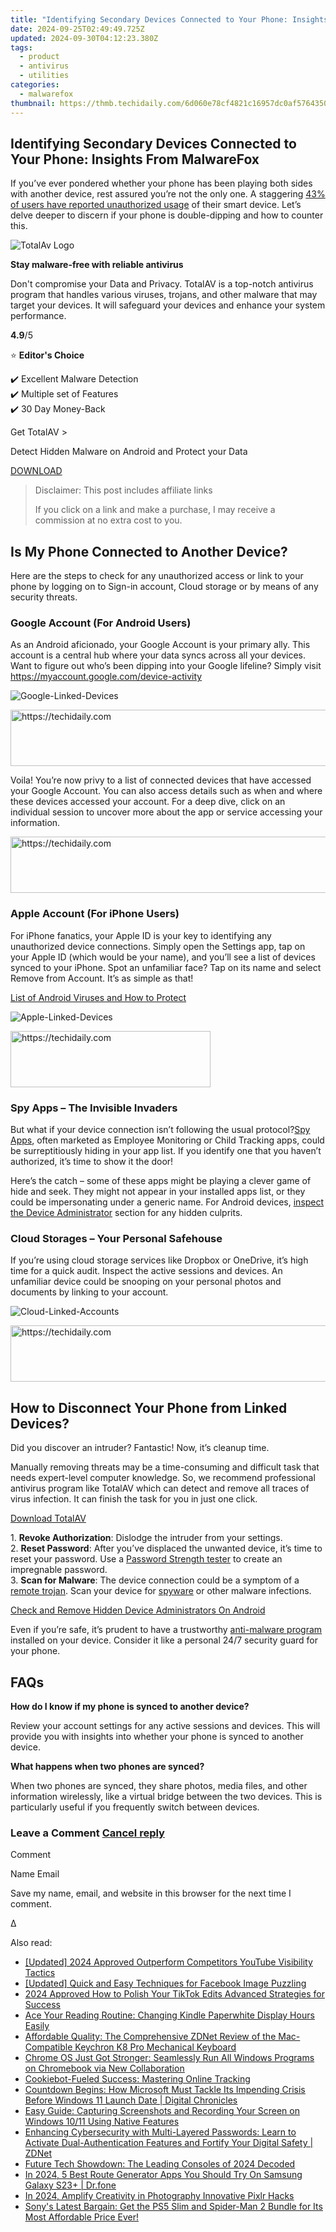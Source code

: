 ```yaml
---
title: "Identifying Secondary Devices Connected to Your Phone: Insights From MalwareFox"
date: 2024-09-25T02:49:49.725Z
updated: 2024-09-30T04:12:23.380Z
tags:
  - product
  - antivirus
  - utilities
categories:
  - malwarefox
thumbnail: https://thmb.techidaily.com/6d060e78cf4821c16957dc0af5764350800050d4c706e3284222e7ce2389a41f.jpg
---
```


## Identifying Secondary Devices Connected to Your Phone: Insights From MalwareFox

If you’ve ever pondered whether your phone has been playing both sides with another device, rest assured you’re not the only one. A staggering [43% of users have reported unauthorized usage](https://obj.umiacs.umd.edu/ieeesp23/Misuse%5FSH%5FDevices.pdf) of their smart device. Let’s delve deeper to discern if your phone is double-dipping and how to counter this.

![TotalAv Logo](https://www.malwarefox.com/wp-content/uploads/2024/02/totalav-svg.webp "totalav-svg")

**Stay malware-free with reliable antivirus**

Don't compromise your Data and Privacy. TotalAV is a top-notch antivirus program that handles various viruses, trojans, and other malware that may target your devices. It will safeguard your devices and enhance your system performance.

**4.9**/5

⭐ **Editor's Choice**

✔️ Excellent Malware Detection  
✔️ Multiple set of Features  
✔️ 30 Day Money-Back

[](https://tools.techidaily.com/malwarefox/products/) Get TotalAV > 

Detect Hidden Malware on Android and Protect your Data

[DOWNLOAD](https://tools.techidaily.com/malwarefox/products/) 

>  Disclaimer: This post includes affiliate links
>
>  If you click on a link and make a purchase, I may receive a commission at no extra cost to you.
>

## Is My Phone Connected to Another Device?

Here are the steps to check for any unauthorized access or link to your phone by logging on to Sign-in account, Cloud storage or by means of any security threats.

### Google Account (For Android Users)

As an Android aficionado, your Google Account is your primary ally. This account is a central hub where your data syncs across all your devices. Want to figure out who’s been dipping into your Google lifeline? Simply visit <https://myaccount.google.com/device-activity>

![](https://www.malwarefox.com/wp-content/uploads/2024/01/Google-Linked-Devices.webp "Google-Linked-Devices")

<!-- affiliate ads begin -->
<a href="https://appsumo.8odi.net/c/5597632/2151892/7443" target="_top" id="2151892">
  <img src="//a.impactradius-go.com/display-ad/7443-2151892" border="0" alt="https://techidaily.com" width="600" height="90"/>
</a>
<img height="0" width="0" src="https://appsumo.8odi.net/i/5597632/2151892/7443" style="position:absolute;visibility:hidden;" border="0" />
<!-- affiliate ads end -->

Voila! You’re now privy to a list of connected devices that have accessed your Google Account. You can also access details such as when and where these devices accessed your account. For a deep dive, click on an individual session to uncover more about the app or service accessing your information.

<!-- affiliate ads begin -->
<a href="https://aligracehair.sjv.io/c/5597632/1997695/19272" target="_top" id="1997695">
  <img src="//a.impactradius-go.com/display-ad/19272-1997695" border="0" alt="https://techidaily.com" width="728" height="90"/>
</a>
<img height="0" width="0" src="https://aligracehair.sjv.io/i/5597632/1997695/19272" style="position:absolute;visibility:hidden;" border="0" />
<!-- affiliate ads end -->

### Apple Account (For iPhone Users)

For iPhone fanatics, your Apple ID is your key to identifying any unauthorized device connections. Simply open the Settings app, tap on your Apple ID (which would be your name), and you’ll see a list of devices synced to your iPhone. Spot an unfamiliar face? Tap on its name and select Remove from Account. It’s as simple as that!

[List of Android Viruses and How to Protect](https://tools.techidaily.com/malwarefox/products/)

![](https://www.malwarefox.com/wp-content/uploads/2024/01/Apple-Linked-Devices.webp "Apple-Linked-Devices")

<!-- affiliate ads begin -->
<a href="https://bluettius.sjv.io/c/5597632/2139109/17108" target="_top" id="2139109">
  <img src="//a.impactradius-go.com/display-ad/17108-2139109" border="0" alt="https://techidaily.com" width="320" height="90"/>
</a>
<img height="0" width="0" src="https://bluettius.sjv.io/i/5597632/2139109/17108" style="position:absolute;visibility:hidden;" border="0" />
<!-- affiliate ads end -->

### Spy Apps – The Invisible Invaders

But what if your device connection isn’t following the usual protocol?[Spy Apps](https://tools.techidaily.com/malwarefox/products/), often marketed as Employee Monitoring or Child Tracking apps, could be surreptitiously hiding in your app list. If you identify one that you haven’t authorized, it’s time to show it the door!

Here’s the catch – some of these apps might be playing a clever game of hide and seek. They might not appear in your installed apps list, or they could be impersonating under a generic name. For Android devices, [inspect the Device Administrator](https://tools.techidaily.com/malwarefox/products/) section for any hidden culprits.

### Cloud Storages – Your Personal Safehouse

If you’re using cloud storage services like Dropbox or OneDrive, it’s high time for a quick audit. Inspect the active sessions and devices. An unfamiliar device could be snooping on your personal photos and documents by linking to your account.

![](https://www.malwarefox.com/wp-content/uploads/2024/01/Cloud-Linked-Accounts.webp "Cloud-Linked-Accounts")

<!-- affiliate ads begin -->
<a href="https://aligracehair.sjv.io/c/5597632/2047411/19272" target="_top" id="2047411">
  <img src="//a.impactradius-go.com/display-ad/19272-2047411" border="0" alt="https://techidaily.com" width="728" height="90"/>
</a>
<img height="0" width="0" src="https://aligracehair.sjv.io/i/5597632/2047411/19272" style="position:absolute;visibility:hidden;" border="0" />
<!-- affiliate ads end -->

## How to Disconnect Your Phone from Linked Devices?

Did you discover an intruder? Fantastic! Now, it’s cleanup time.

Manually removing threats may be a time-consuming and difficult task that needs expert-level computer knowledge. So, we recommend professional antivirus program like TotalAV which can detect and remove all traces of virus infection. It can finish the task for you in just one click.

[Download TotalAV](https://tools.techidaily.com/malwarefox/products/)

1\. **Revoke Authorization**: Dislodge the intruder from your settings.  
2\. **Reset Password**: After you’ve displaced the unwanted device, it’s time to reset your password. Use a [Password Strength tester](https://tools.techidaily.com/malwarefox/products/) to create an impregnable password.  
3\. **Scan for Malware**: The device connection could be a symptom of a [remote trojan](https://tools.techidaily.com/malwarefox/products/). Scan your device for [spyware](https://tools.techidaily.com/malwarefox/products/) or other malware infections.

[Check and Remove Hidden Device Administrators On Android](https://tools.techidaily.com/malwarefox/products/)

Even if you’re safe, it’s prudent to have a trustworthy [anti-malware program](https://tools.techidaily.com/malwarefox/products/) installed on your device. Consider it like a personal 24/7 security guard for your phone.

## FAQs

**How do I know if my phone is synced to another device?** 

Review your account settings for any active sessions and devices. This will provide you with insights into whether your phone is synced to another device.

**What happens when two phones are synced?** 

When two phones are synced, they share photos, media files, and other information wirelessly, like a virtual bridge between the two devices. This is particularly useful if you frequently switch between devices.

### Leave a Comment [Cancel reply](https://tools.techidaily.com/malwarefox/products/)

Comment

Name Email 

Save my name, email, and website in this browser for the next time I comment.

Δ

<ins class="adsbygoogle"
     style="display:block"
     data-ad-format="autorelaxed"
     data-ad-client="ca-pub-7571918770474297"
     data-ad-slot="1223367746"></ins>

<ins class="adsbygoogle"
     style="display:block"
     data-ad-client="ca-pub-7571918770474297"
     data-ad-slot="8358498916"
     data-ad-format="auto"
     data-full-width-responsive="true"></ins>

<span class="atpl-alsoreadstyle">Also read:</span>
<div><ul>
<li><a href="https://youtube-zero.techidaily.com/ed-2024-approved-outperform-competitors-youtube-visibility-tactics/"><u>[Updated] 2024 Approved Outperform Competitors YouTube Visibility Tactics</u></a></li>
<li><a href="https://extra-approaches.techidaily.com/updated-quick-and-easy-techniques-for-facebook-image-puzzling/"><u>[Updated] Quick and Easy Techniques for Facebook Image Puzzling</u></a></li>
<li><a href="https://fox-cloud.techidaily.com/2024-approved-how-to-polish-your-tiktok-edits-advanced-strategies-for-success/"><u>2024 Approved How to Polish Your TikTok Edits Advanced Strategies for Success</u></a></li>
<li><a href="https://tech-renaissance.techidaily.com/ace-your-reading-routine-changing-kindle-paperwhite-display-hours-easily/"><u>Ace Your Reading Routine: Changing Kindle Paperwhite Display Hours Easily</u></a></li>
<li><a href="https://win-cloud.techidaily.com/affordable-quality-the-comprehensive-zdnet-review-of-the-mac-compatible-keychron-k8-pro-mechanical-keyboard/"><u>Affordable Quality: The Comprehensive ZDNet Review of the Mac-Compatible Keychron K8 Pro Mechanical Keyboard</u></a></li>
<li><a href="https://win-cloud.techidaily.com/chrome-os-just-got-stronger-seamlessly-run-all-windows-programs-on-chromebook-via-new-collaboration/"><u>Chrome OS Just Got Stronger: Seamlessly Run All Windows Programs on Chromebook via New Collaboration</u></a></li>
<li><a href="https://solve-helper.techidaily.com/cookiebot-fueled-success-mastering-online-tracking/"><u>Cookiebot-Fueled Success: Mastering Online Tracking</u></a></li>
<li><a href="https://win-cloud.techidaily.com/countdown-begins-how-microsoft-must-tackle-its-impending-crisis-before-windows-11-launch-date-digital-chronicles/"><u>Countdown Begins: How Microsoft Must Tackle Its Impending Crisis Before Windows 11 Launch Date | Digital Chronicles</u></a></li>
<li><a href="https://win-cloud.techidaily.com/easy-guide-capturing-screenshots-and-recording-your-screen-on-windows-1011-using-native-features/"><u>Easy Guide: Capturing Screenshots and Recording Your Screen on Windows 10/11 Using Native Features</u></a></li>
<li><a href="https://win-cloud.techidaily.com/enhancing-cybersecurity-with-multi-layered-passwords-learn-to-activate-dual-authentication-features-and-fortify-your-digital-safety-zdnet/"><u>Enhancing Cybersecurity with Multi-Layered Passwords: Learn to Activate Dual-Authentication Features and Fortify Your Digital Safety | ZDNet</u></a></li>
<li><a href="https://technical-tips.techidaily.com/future-tech-showdown-the-leading-consoles-of-2024-decoded/"><u>Future Tech Showdown: The Leading Consoles of 2024 Decoded</u></a></li>
<li><a href="https://change-location.techidaily.com/in-2024-5-best-route-generator-apps-you-should-try-on-samsung-galaxy-s23plus-drfone-by-drfone-virtual-android/"><u>In 2024, 5 Best Route Generator Apps You Should Try On Samsung Galaxy S23+ | Dr.fone</u></a></li>
<li><a href="https://extra-hints.techidaily.com/in-2024-amplify-creativity-in-photography-innovative-pixlr-hacks/"><u>In 2024, Amplify Creativity in Photography Innovative Pixlr Hacks</u></a></li>
<li><a href="https://buynow-info.techidaily.com/sonys-latest-bargain-get-the-ps5-slim-and-spider-man-2-bundle-for-its-most-affordable-price-ever/"><u>Sony's Latest Bargain: Get the PS5 Slim and Spider-Man 2 Bundle for Its Most Affordable Price Ever!</u></a></li>
</ul></div>

